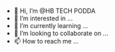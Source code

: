 - 👋 Hi, I’m @HB TECH PODDA
- 👀 I’m interested in ...
- 🌱 I’m currently learning ...
- 💞️ I’m looking to collaborate on ...
- 📫 How to reach me ...

<!---
LLithummalli/LLithummalli is a ✨ special ✨ repository because its `README.md` (this file) appears on your GitHub profile.
You can click the Preview link to take a look at your changes.
--->
